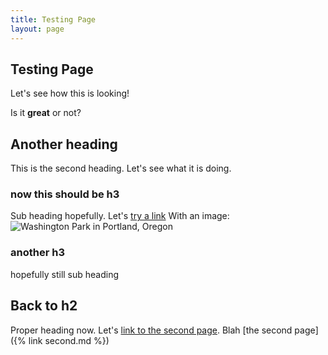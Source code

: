 ```yaml
---
title: Testing Page
layout: page
---
```


## Testing Page
Let's see how this is looking!

Is it **great** or not?

## Another heading
This is the second heading.  Let's see what it is doing.

### now this should be h3
Sub heading hopefully. Let's [try a link](https://www.touristbee.com)
With an image: ![Washington Park in Portland, Oregon](https://www.touristbee.com/photos/Oregon/Portland_Washington_Park-2018/images/washington-park-portland-19.jpg "Washington Park in Portland, Oregon")

### another h3
hopefully still sub heading

## Back to h2
Proper heading now. Let's [link to the second page](second.html). Blah [the second page]({% link second.md %})
